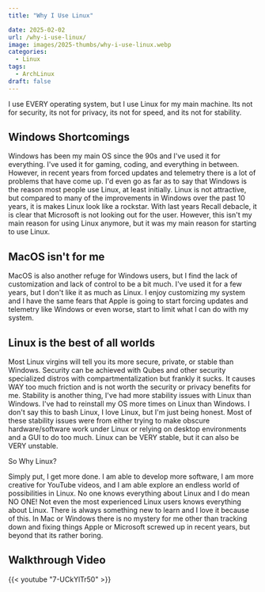 ```yaml
---
title: "Why I Use Linux"

date: 2025-02-02
url: /why-i-use-linux/
image: images/2025-thumbs/why-i-use-linux.webp
categories:
  - Linux
tags:
  - ArchLinux
draft: false
---
```

I use EVERY operating system, but I use Linux for my main machine. Its not for security, its not for privacy, its not for speed, and its not for stability.
<!--more-->

## Windows Shortcomings

Windows has been my main OS since the 90s and I've used it for everything. I've used it for gaming, coding, and everything in between. However, in recent years from forced updates and telemetry there is a lot of problems that have come up. I'd even go as far as to say that Windows is the reason most people use Linux, at least initially. Linux is not attractive, but compared to many of the improvements in Windows over the past 10 years, it is makes Linux look like a rockstar. With last years Recall debacle, it is clear that Microsoft is not looking out for the user. However, this isn't my main reason for using Linux anymore, but it was my main reason for starting to use Linux.

## MacOS isn't for me

MacOS is also another refuge for Windows users, but I find the lack of customization and lack of control to be a bit much. I've used it for a few years, but I don't like it as much as Linux. I enjoy customizing my system and I have the same fears that Apple is going to start forcing updates and telemetry like Windows or even worse, start to limit what I can do with my system. 

## Linux is the best of all worlds

Most Linux virgins will tell you its more secure, private, or stable than Windows. Security can be achieved with Qubes and other security specialized distros with compartmentalization but frankly it sucks. It causes WAY too much friction and is not worth the security or privacy benefits for me. Stability is another thing, I've had more stability issues with Linux than Windows. I've had to reinstall my OS more times on Linux than Windows. I don't say this to bash Linux, I love Linux, but I'm just being honest. Most of these stability issues were from either trying to make obscure hardware/software work under Linux or relying on desktop environments and a GUI to do too much. Linux can be VERY stable, but it can also be VERY unstable.

So Why Linux?

Simply put, I get more done. I am able to develop more software, I am more creative for YouTube videos, and I am able explore an endless world of possibilities in Linux. No one knows everything about Linux and I do mean NO ONE! Not even the most experienced Linux users knows everything about Linux. There is always something new to learn and I love it because of this. In Mac or Windows there is no mystery for me other than tracking down and fixing things Apple or Microsoft screwed up in recent years, but beyond that its rather boring. 


## Walkthrough Video

{{< youtube "7-UCkYlTr50" >}}
